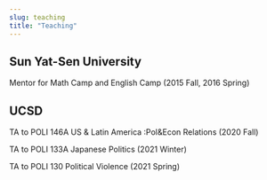 ```yaml
---
slug: teaching
title: "Teaching"
---
```


## Sun Yat-Sen University

Mentor for Math Camp and English Camp (2015 Fall, 2016 Spring)

## UCSD

TA to POLI 146A US & Latin America :Pol&Econ Relations (2020 Fall)

TA to POLI 133A   Japanese Politics (2021 Winter)

TA to POLI 130 Political Violence (2021 Spring)